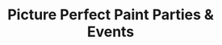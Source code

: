 ---
title: "Picture Perfect Paint Parties & Events"
url: /dayton/picture-perfect-paint-parties-and-events/
shop: art
---